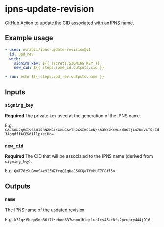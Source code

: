 # ipns-update-revision

GitHub Action to update the CID associated with an IPNS name.

## Example usage

```yaml
- uses: nvrabii/ipns-update-revision@v1
  id: upd_rev
  with:
    signing_key: ${{ secrets.SIGNING_KEY }}
    new_cid: ${{ steps.some_id.outputs.cid }}

- run: echo ${{ steps.upd_rev.outputs.name }}
```

## Inputs

### `signing_key`

**Required** The private key used at the generation of the IPNS name.

E.g. `CAESQN7qM8Iv65UI5kNZKG6sGeLSArTk2G9ImCGcN/sh3bb9KeVLed8O7jLs7UxV6T5/Ed3AoqdffACBKdIllp+eiHo=`

### `new_cid`

**Required** The CID that will be associated to the IPNS name (derived from `signing_key`).

E.g. `QmT78zSuBmuS4z925WZfrqQ1qHaJ56DQaTfyMUF7F8ff5o`

## Outputs

### `name`

The IPNS name of the updated revision.

E.g. `k51qzi5uqu5dh86i7fseboo637wonolhlqiluolry45sc8fs2pcupry444j916`
